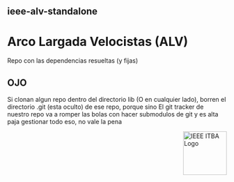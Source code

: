 ## ieee-alv-standalone
# Arco Largada Velocistas (ALV)

Repo con las dependencias resueltas (y fijas)

## OJO
Si clonan algun repo dentro del directorio lib (O en cualquier lado), borren el directorio .git (esta oculto) de ese repo, porque sino
El git tracker de nuestro repo va a romper las bolas con hacer submodulos de git y es alta paja gestionar todo eso, no vale
la pena

<img src="https://ieeeitba.org.ar/assets/image/general-icons/ieee-itba.png"
     alt="IEEE ITBA Logo"
     style="float: right; width: 100px;" />
